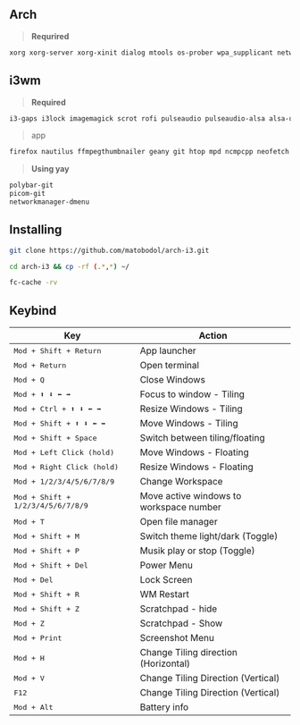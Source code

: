 ## Arch
> **Requrired**
```bash
xorg xorg-server xorg-xinit dialog mtools os-prober wpa_supplicant networkmanager dosfstools wireless_tools
```
## i3wm
> **Required**
```bash
i3-gaps i3lock imagemagick scrot rofi pulseaudio pulseaudio-alsa alsa-utils brightnessctl qt5ct lxsession lxappearance xsettingsd duns libnotify feh gtk-engine-murrine xclip rxvt-unicoe w3m
```
> app
```bash
firefox nautilus ffmpegthumbnailer geany git htop mpd ncmpcpp neofetch ranger thermald tlp tlp-rdw upower vim
```
> **Using yay**
```bash
polybar-git
picom-git
networkmanager-dmenu
```
## Installing
```bash
git clone https://github.com/matobodol/arch-i3.git
```
```bash
cd arch-i3 && cp -rf (.*,*) ~/
```
```bash
fc-cache -rv 
```
## Keybind

| Key                                                                   | Action                                  |
| --------------------------------------------------------------------- | --------------------------------------- |
| <kbd>Mod + Shift + Return                                             | App launcher                            |
| <kbd>Mod + Return                                                     | Open terminal                           |
| <kbd>Mod + Q                                                          | Close Windows                           |
| <kbd>Mod + :arrow_up: :arrow_down: :arrow_left: :arrow_right:         | Focus to window - Tiling                |
| <kbd>Mod + Ctrl + :arrow_up: :arrow_down: :arrow_left: :arrow_right:  | Resize Windows - Tiling                 |
| <kbd>Mod + Shift + :arrow_up: :arrow_down: :arrow_left: :arrow_right: | Move Windows - Tiling                   |
| <kbd>Mod + Shift + Space                                              | Switch between tiling/floating          |
| <kbd>Mod + Left Click (hold)                                          | Move Windows - Floating                 |
| <kbd>Mod + Right Click (hold)                                         | Resize Windows - Floating               |
| <kbd>Mod + 1/2/3/4/5/6/7/8/9                                          | Change Workspace                        |
| <kbd>Mod + Shift + 1/2/3/4/5/6/7/8/9                                  | Move active windows to workspace number |
| <kbd>Mod + T                                                          | Open file manager                       |
| <kbd>Mod + Shift + M                                                  | Switch theme light/dark (Toggle)        |
| <kbd>Mod + Shift + P                                                  | Musik play or stop (Toggle)             |
| <kbd>Mod + Shift + Del                                                | Power Menu                              |
| <kbd>Mod + Del                                                        | Lock Screen                             |
| <kbd>Mod + Shift + R                                                  | WM Restart                              |
| <kbd>Mod + Shift + Z                                                  | Scratchpad - hide                       |
| <kbd>Mod + Z                                                          | Scratchpad - Show                       |
| <kbd>Mod + Print                                                      | Screenshot Menu                         |
| <kbd>Mod + H                                                          | Change Tiling direction (Horizontal)    |
| <kbd>Mod + V                                                          | Change Tiling Direction (Vertical)      |
| <kbd>F12                                                              | Change Tiling Direction (Vertical)      |
| <kbd>Mod + Alt                                                        | Battery info                            |
